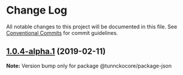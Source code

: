 # Change Log

All notable changes to this project will be documented in this file.
See [Conventional Commits](https://conventionalcommits.org) for commit guidelines.

## [1.0.4-alpha.1](https://github.com/tunnckoCore/monorepo/compare/@tunnckocore/package-json@1.0.4-alpha.0...@tunnckocore/package-json@1.0.4-alpha.1) (2019-02-11)

**Note:** Version bump only for package @tunnckocore/package-json
